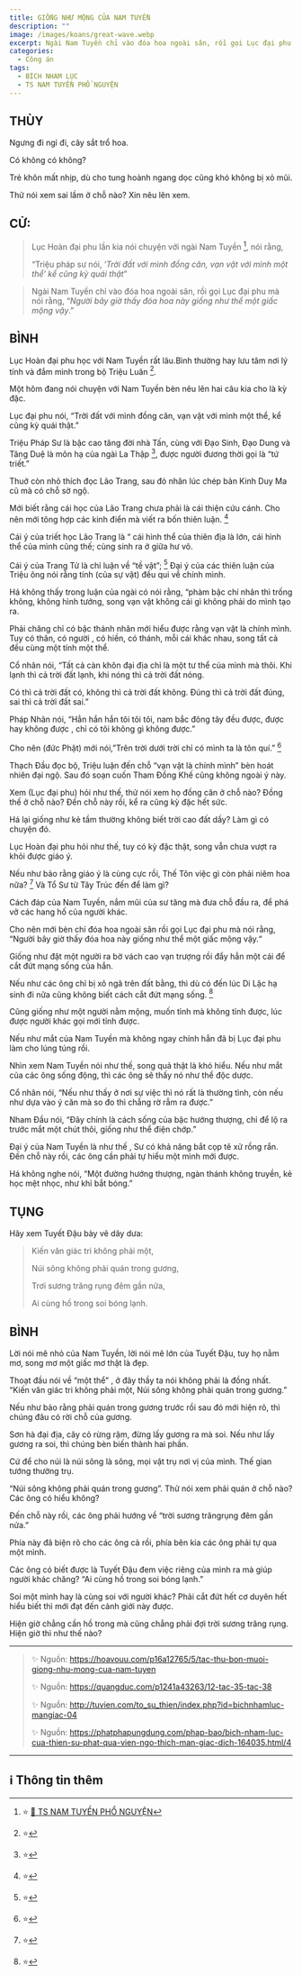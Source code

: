 ```yaml
---
title: GIỐNG NHƯ MỘNG CỦA NAM TUYỀN
description: ""
image: /images/koans/great-wave.webp
excerpt: Ngài Nam Tuyền chỉ vào đóa hoa ngoài sân, rồi gọi Lục đại phu mà nói rằng, 'Người bây giờ thấy đóa hoa này giống như thể một giấc mộng vậy'
categories:
  - Công án
tags:
  - BÍCH NHAM LỤC
  - TS NAM TUYỀN PHỔ NGUYỆN
---
```


## THÙY

Ngưng đi ngỉ đi, cây sắt trổ hoa.

Có không có không?

Trẻ khôn mất nhịp, dù cho tung hoành ngang dọc cũng khó không bị xỏ mũi.

Thử nói xem sai lầm ở chỗ nào? Xin nêu lên xem.

## CỬ:

> Lục Hoàn đại phu lần kia nói chuyện với ngài Nam Tuyền [^1], nói rằng,
>
> “Triệu pháp sư nói, ‘_Trời đất với mình đồng căn, vạn vật với mình một thể’ kể cũng kỳ quái thật_”

> Ngài Nam Tuyền chỉ vào đóa hoa ngoài sân, rồi gọi Lục đại phu mà nói rằng, “_Người bây giờ thấy đóa hoa này giống như thể một giấc mộng vậy_.”

## BÌNH

Lục Hoàn đại phu học với Nam Tuyền rất lâu.Bình thường hay lưu tâm nơi lý tính và đắm mình trong bộ Triệu Luân [^17].

Một hôm đang nói chuyện với Nam Tuyền bèn nêu lên hai câu kia cho là kỳ đặc.

Lục đại phu nói, “Trời đất với mình đồng căn, vạn vật với mình một thể, kể cũng kỳ quái thật.”

Triệu Pháp Sư là bậc cao tăng đời nhà Tấn, cùng với Đạo Sinh, Đạo Dung và Tăng Duệ là môn hạ của ngài La Thập [^18], được người đương thời gọi là “tứ triết.”

Thuở còn nhỏ thích đọc Lão Trang, sau đó nhân lúc chép bản Kinh Duy Ma cũ mà có chỗ sờ ngộ.

Mới biết rằng cái học của Lão Trang chưa phải là cái thiện cứu cánh. Cho nên mới tông hợp các kinh điển mà viết ra bốn thiên luận. [^19]

Cái ý của triết học Lão Trang là “ cái hình thể của thiên địa là lớn, cái hình thể của mình cũng thế; cùng sinh ra ở giữa hư vô.

Cái ý của Trang Tử là chỉ luận về “tề vật”; [^20] Đại ý của các thiên luận của Triệu ông nói rằng tính (của sự vật) đều qui về chính mình.

Há không thấy trong luận của ngài có nói rằng, “phàm bậc chí nhân thì trống không, không hình tướng, song vạn vật không cái gì không phải do mình tạo ra.

Phải chăng chỉ có bậc thánh nhân mới hiểu được rằng vạn vật là chính mình. Tuy có thân, có người , có hiền, có thánh, mỗi cái khác nhau, song tất cả đều cùng một tính một thể.

Cổ nhân nói, “Tất cả càn khôn đại địa chỉ là một tư thể của mình mà thôi. Khi lạnh thì cả trời đất lạnh, khi nóng thì cả trời đất nóng.

Có thì cả trời đất có, không thì cả trời đất không. Đúng thì cả trời đất đúng, sai thì cả trời đất sai.”

Pháp Nhãn nói, “Hẳn hắn hắn tôi tôi tôi, nam bắc đông tây đều được, được hay không được , chỉ có tôi không gì không được.”

Cho nên (đức Phật) mới nói,”Trên trời dưới trời chỉ có mình ta là tôn quí.” [^21]

Thạch Đầu đọc bộ, Triệu luận đến chỗ “vạn vật là chính mình” bèn hoát nhiên đại ngộ. Sau đó soạn cuốn Tham Đồng Khế cũng không ngoài ý này.

Xem (Lục đại phu) hỏi như thế, thử nói xem họ đồng căn ở chỗ nào? Đồng thế ở chỗ nào? Đến chỗ này rồi, kể ra cũng kỳ đặc hết sức.

Há lại giống như kẻ tầm thường không biết trời cao đất dầy? Làm gì có chuyện đó.

Lục Hoàn đại phu hỏi như thế, tuy có kỳ đặc thật, song vẫn chưa vượt ra khỏi được giáo ý.

Nếu như bảo rằng giáo ý là cùng cực rồi, Thế Tôn việc gì còn phải niêm hoa nữa? [^22] Và Tổ Sư từ Tây Trúc đến để làm gì?

Cách đáp của Nam Tuyền, nắm mũi của sư tăng mà đưa chỗ đầu ra, để phá vở các hang hố của người khác.

Cho nên mới bèn chỉ đóa hoa ngoài sân rồi gọi Lục đại phu mà nói rằng, “Người bây giờ thấy đóa hoa này giống như thể một giấc mộng vậy.“

Giống như đặt một người ra bờ vách cao vạn trượng rồi đẩy hẳn một cái để cắt đứt mạng sống của hắn.

Nếu như các ông chỉ bị xô ngã trên đất bằng, thì dù có đến lúc Di Lặc hạ sinh đi nữa cũng không biết cách cắt đứt mạng sống. [^23]

Cũng giống như một người nằm mộng, muốn tỉnh mà không tỉnh được, lúc được người khác gọi mới tỉnh được.

Nếu như mắt của Nam Tuyền mà không ngay chính hẳn đã bị Lục đại phu làm cho lúng túng rồi.

Nhìn xem Nam Tuyền nói như thế, song quả thật là khó hiểu. Nếu như mắt của các ông sống động, thì các ông sẽ thấy nó như thể độc dược.

Cổ nhân nói, “Nếu như thấy ở nơi sự việc thì nó rất là thường tình, còn nếu như dựa vào ý căn mà so đo thì chẳng rờ rẫm ra được.”

Nham Đầu nói, “Đây chính là cách sống của bậc hướng thượng, chỉ để lộ ra trước mắt một chút thôi, giống như thể điện chớp.”

Đại ý của Nam Tuyền là như thế , Sư có khả năng bắt cọp tê xử rồng rắn. Đến chỗ này rồi, các ông cần phải tự hiểu một mình mới được.

Há không nghe nói, “Một đường hướng thượng, ngàn thánh không truyền, kẻ học mệt nhọc, như khỉ bắt bóng.”

## TỤNG

Hãy xem Tuyết Đậu bày vẽ dây dưa:

> Kiến văn giác tri không phải một,
>
> Núi sông không phải quán trong gương,
>
> Trơi sương trăng rụng đêm gần nửa,
>
> Ai cùng hồ trong soi bóng lạnh.

## BÌNH

Lời nói mê nhỏ của Nam Tuyền, lời nói mê lớn của Tuyết Đậu, tuy họ nằm mơ, song mơ một giấc mơ thật là đẹp.

Thoạt đầu nói về “một thể” , ở đây thầy ta nói không phải là đồng nhất. “Kiến văn giác tri không phải một, Núi sông không phải quán trong gương.”

Nếu như bảo rằng phải quán trong gương trước rồi sau đó mới hiện rõ, thì chúng đâu có rời chỗ của gương.

Sơn hà đại địa, cây cỏ rừng rậm, đừng lấy gương ra mà soi. Nếu như lấy gương ra soi, thì chúng bèn biến thành hai phần.

Cứ để cho núi là núi sông là sông, mọi vật trụ nơi vị của mình. Thế gian tướng thường trụ.

“Núi sông không phải quán trong gương”. Thử nói xem phải quán ở chỗ nào? Các ông có hiểu không?

Đến chỗ này rồi, các ông phải hướng về “trời sương trăngrụng đêm gần nửa.”

Phía này đã biện rõ cho các ông cả rồi, phía bên kia các ông phải tự qua một mình.

Các ông có biết được là Tuyết Đậu đem việc riêng của mình ra mà giúp người khác chăng? “Ai cùng hồ trong soi bóng lạnh.”

Soi một mình hay là cùng soi với người khác? Phải cắt đứt hết cơ duyên hết hiểu biết thì mới đạt đến cảnh giới này được.

Hiện giờ chẳng cần hồ trong mà cũng chẳng phải đợi trời sương trăng rụng. Hiện giờ thì như thế nào?

<hr class="blog-rule" />

> ✨ Nguồn: https://hoavouu.com/p16a12765/5/tac-thu-bon-muoi-giong-nhu-mong-cua-nam-tuyen
>
> ✨ Nguồn: https://quangduc.com/p1241a43263/12-tac-35-tac-38
>
> ✨ Nguồn: http://tuvien.com/to_su_thien/index.php?id=bichnhamluc-mangiac-04
>
> ✨ Nguồn: https://phatphapungdung.com/phap-bao/bich-nham-luc-cua-thien-su-phat-qua-vien-ngo-thich-man-giac-dich-164035.html/4

<hr class="blog-rule" />

## ℹ️ Thông tin thêm

[^1]: ⭐️ <a href="/masters/ts-nam-tuyen-pho-nguyen/" target="_blank">🔗 TS NAM TUYỀN PHỔ NGUYỆN</a>

[^17]: ⭐️

[^18]: ⭐️

[^19]: ⭐️

[^20]: ⭐️

[^21]: ⭐️

[^22]: ⭐️

[^23]: ⭐️

